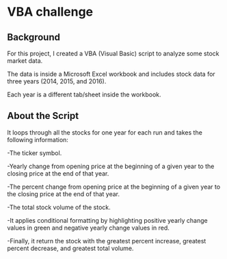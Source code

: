 # VBA challenge

## Background

For this project, I created a VBA (Visual Basic) script to analyze some stock market data. 

The data is inside a Microsoft Excel workbook and includes stock data for three years (2014, 2015, and 2016). 

Each year is a different tab/sheet inside the workbook.

## About the Script

It loops through all the stocks for one year for each run and takes the following information:

-The ticker symbol.

-Yearly change from opening price at the beginning of a given year to the closing price at the end of that year.

-The percent change from opening price at the beginning of a given year to the closing price at the end of that year.

-The total stock volume of the stock.

-It applies conditional formatting by highlighting positive yearly change values in green and negative yearly change values in red.

-Finally, it return the stock with the greatest percent increase, greatest percent decrease, and greatest total volume.

